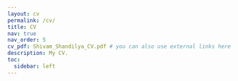 ```yaml
---
layout: cv
permalink: /cv/
title: CV
nav: true
nav_order: 5
cv_pdf: Shivam_Shandilya_CV.pdf # you can also use external links here
description: My CV.
toc:
  sidebar: left
---
```

